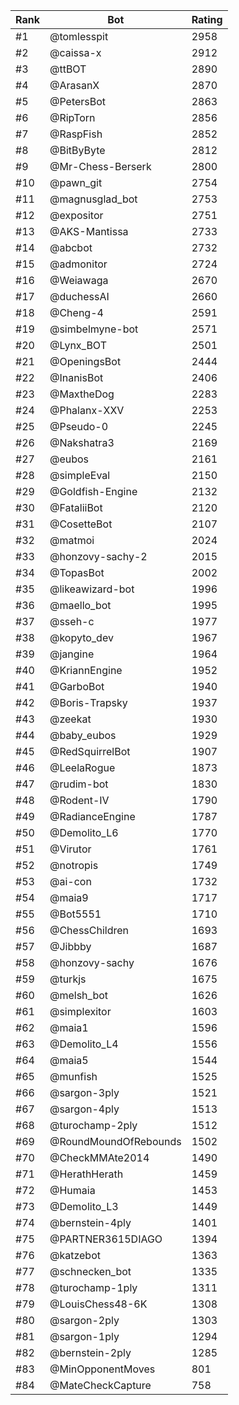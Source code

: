Rank|Bot|Rating
---|---|---
#1|@tomlesspit|2958
#2|@caissa-x|2912
#3|@ttBOT|2890
#4|@ArasanX|2870
#5|@PetersBot|2863
#6|@RipTorn|2856
#7|@RaspFish|2852
#8|@BitByByte|2812
#9|@Mr-Chess-Berserk|2800
#10|@pawn_git|2754
#11|@magnusglad_bot|2753
#12|@expositor|2751
#13|@AKS-Mantissa|2733
#14|@abcbot|2732
#15|@admonitor|2724
#16|@Weiawaga|2670
#17|@duchessAI|2660
#18|@Cheng-4|2591
#19|@simbelmyne-bot|2571
#20|@Lynx_BOT|2501
#21|@OpeningsBot|2444
#22|@InanisBot|2406
#23|@MaxtheDog|2283
#24|@Phalanx-XXV|2253
#25|@Pseudo-0|2245
#26|@Nakshatra3|2169
#27|@eubos|2161
#28|@simpleEval|2150
#29|@Goldfish-Engine|2132
#30|@FataliiBot|2120
#31|@CosetteBot|2107
#32|@matmoi|2024
#33|@honzovy-sachy-2|2015
#34|@TopasBot|2002
#35|@likeawizard-bot|1996
#36|@maello_bot|1995
#37|@sseh-c|1977
#38|@kopyto_dev|1967
#39|@jangine|1964
#40|@KriannEngine|1952
#41|@GarboBot|1940
#42|@Boris-Trapsky|1937
#43|@zeekat|1930
#44|@baby_eubos|1929
#45|@RedSquirrelBot|1907
#46|@LeelaRogue|1873
#47|@rudim-bot|1830
#48|@Rodent-IV|1790
#49|@RadianceEngine|1787
#50|@Demolito_L6|1770
#51|@Virutor|1761
#52|@notropis|1749
#53|@ai-con|1732
#54|@maia9|1717
#55|@Bot5551|1710
#56|@ChessChildren|1693
#57|@Jibbby|1687
#58|@honzovy-sachy|1676
#59|@turkjs|1675
#60|@melsh_bot|1626
#61|@simplexitor|1603
#62|@maia1|1596
#63|@Demolito_L4|1556
#64|@maia5|1544
#65|@munfish|1525
#66|@sargon-3ply|1521
#67|@sargon-4ply|1513
#68|@turochamp-2ply|1512
#69|@RoundMoundOfRebounds|1502
#70|@CheckMMAte2014|1490
#71|@HerathHerath|1459
#72|@Humaia|1453
#73|@Demolito_L3|1449
#74|@bernstein-4ply|1401
#75|@PARTNER3615DIAGO|1394
#76|@katzebot|1363
#77|@schnecken_bot|1335
#78|@turochamp-1ply|1311
#79|@LouisChess48-6K|1308
#80|@sargon-2ply|1303
#81|@sargon-1ply|1294
#82|@bernstein-2ply|1285
#83|@MinOpponentMoves|801
#84|@MateCheckCapture|758
